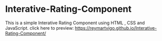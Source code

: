 # Interative-Rating-Component
This is a simple Interative Rating Component using HTML , CSS and JavaScript. click here to preview: https://reymartvigo.github.io/Interative-Rating-Component/
